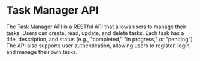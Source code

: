 # Task Manager API
The Task Manager API is a RESTful API that allows users to manage their tasks. Users can create, read, update, and delete tasks. Each task has a title, description, and status (e.g., "completed," "in progress," or "pending"). The API also supports user authentication, allowing users to register, login, and manage their own tasks.

